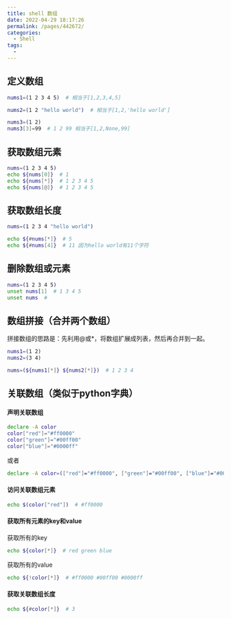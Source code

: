 ```yaml
---
title: shell 数组
date: 2022-04-29 18:17:26
permalink: /pages/442672/
categories:
  - Shell
tags:
  - 
---
```

## 定义数组
```sh
nums1=(1 2 3 4 5)  # 相当于[1,2,3,4,5]

nums2=(1 2 "hello world")  # 相当于[1,2,'hello world']

nums3=(1 2)
nums3[3]=99  # 1 2 99 相当于[1,2,None,99]
```

## 获取数组元素
```sh
nums=(1 2 3 4 5)
echo ${nums[0]}  # 1
echo ${nums[*]}  # 1 2 3 4 5
echo ${nums[@]}  # 1 2 3 4 5
```

## 获取数组长度
```sh
nums=(1 2 3 4 "hello world")

echo ${#nums[*]}  # 5
echo ${#nums[4]}  # 11 因为hello world有11个字符
```

## 删除数组或元素
```sh
nums=(1 2 3 4 5)
unset nums[1]  # 1 3 4 5
unset nums  #
```

## 数组拼接（合并两个数组）
拼接数组的思路是：先利用@或*，将数组扩展成列表，然后再合并到一起。
```sh
nums1=(1 2)
nums2=(3 4)

nums=(${nums1[*]} ${nums2[*]})  # 1 2 3 4
```

## 关联数组（类似于python字典）
#### 声明关联数组
```sh
declare -A color
color["red"]="#ff0000"
color["green"]="#00ff00"
color["blue"]="#0000ff"
```
或者
```sh
declare -A color=(["red"]="#ff0000", ["green"]="#00ff00", ["blue"]="#0000ff")
```

#### 访问关联数组元素
```sh
echo $(color["red"])  # #ff0000
```

#### 获取所有元素的key和value
获取所有的key
```sh
echo ${color[*]}  # red green blue
```
获取所有的value
```sh
echo ${!color[*]}  # #ff0000 #00ff00 #0000ff
```

#### 获取关联数组长度
```sh
echo ${#color[*]}  # 3
```

